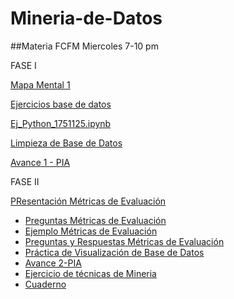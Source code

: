 # Mineria-de-Datos
##Materia FCFM Miercoles 7-10 pm  

FASE I

[Mapa Mental 1](https://github.com/FernandoChaires/Mineria-de-Datos/blob/main/MapaMental_1_1751125.pdf.pdf)

[Ejercicios base de datos](https://github.com/Danielaht03/Mineria-de-Datos/blob/main/Equipo_8-Ejercicio%20base%20de%20datos.pdf)

[Ej_Python_1751125.ipynb](http://localhost:8888/notebooks/Ej_Python_1751125.ipynb)

[Limpieza de Base de Datos](https://github.com/Danielaht03/Mineria-de-Datos/blob/main/Ej_Limpieza_8.ipynb)

[Avance 1 - PIA](https://github.com/Danielaht03/Mineria-de-Datos/blob/main/Avance1_PIA_Equipo8.ipynb)

 FASE II

[PResentación Métricas de Evaluación](https://github.com/Danielaht03/Mineria-de-Datos/blob/main/Presentacion_Metricas%20de%20Evaluaci%C3%B3n_Eq8.pdf)

* [Preguntas Métricas de Evaluación](https://github.com/Danielaht03/Mineria-de-Datos/blob/main/Preguntas_Metricas%20de%20Evaluaci%C3%B3n_Eq8.pdf)
* [Ejemplo Métricas de Evaluación](https://github.com/Danielaht03/Mineria-de-Datos/blob/main/Ejemplo_Metricas_de_Evaluacion_Eq8.ipynb)
* [Preguntas y Respuestas Métricas de Evaluación](https://github.com/Danielaht03/Mineria-de-Datos/blob/main/Preguntas%26Respuestas_Metricas%20de%20Evaluaci%C3%B3n_Eq8.pdf)
* [Práctica de Visualización de Base de Datos](https://github.com/Danielaht03/Mineria-de-Datos/blob/main/Visualizaci%C3%B3n_Equipo8%20.ipynb)
* [Avance 2-PIA](https://github.com/Danielaht03/Mineria-de-Datos/blob/main/AvanceII_002_Equipo08.ipynb)
* [Ejercicio de técnicas de Mineria](https://github.com/Danielaht03/Mineria-de-Datos/blob/main/TecnicasPIA_002_Equipo08%20.ipynb)
* [Cuaderno](https://github.com/Danielaht03/Mineria-de-Datos/blob/main/Notebook_002_Equipo08%20.ipynb)

